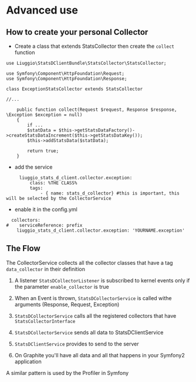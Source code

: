 Advanced use
============

## How to create your personal Collector


- Create a class that extends StatsCollector then create the `collect` function

```
use Liuggio\StatsDClientBundle\StatsCollector\StatsCollector;

use Symfony\Component\HttpFoundation\Request;
use Symfony\Component\HttpFoundation\Response;

class ExceptionStatsCollector extends StatsCollector

//...

    public function collect(Request $request, Response $response, \Exception $exception = null)
    {
        if ...
        $statData = $this->getStatsDataFactory()->createStatsDataIncrement($this->getStatsDataKey());
        $this->addStatsData($statData);

        return true;
    }

```


- add the service

```
     liuggio_stats_d_client.collector.exception:
         class: %THE CLASS%
         tags:
             - { name: stats_d_collector} #this is important, this will be selected by the CollectorService

```

- enable it in the config.yml

```
  collectors:
#    serviceReference: prefix
    liuggio_stats_d_client.collector.exception: 'YOURNAME.exception'
```




## The Flow

The CollectorService collects all the collector classes that have a tag `data_collector` in their definition

1. A listener `StatsDCollectorListener` is subscribed to kernel events only if  the parameter `enable_collector` is true

2. When an Event is thrown, `StatsDCollectorService` is called withe arguments (Response, Request, Exception)

3. `StatsDCollectorService`  calls all the registered collectors that have `StatsCollectorInterface`

4. `StatsDCollectorService` sends all data to StatsDClientService

5. `StatsDClientService` provides to send to the server

6. On Graphite you'll have all data and all that happens in your Symfony2 application

A similar pattern is used by the Profiler in Symfony
